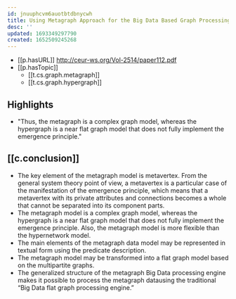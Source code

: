 ```yaml
---
id: jnuuphcvm6auotbtdbnycwh
title: Using Metagraph Approach for the Big Data Based Graph Processing
desc: ''
updated: 1693349297790
created: 1652509245268
---
```



- [[p.hasURL]] http://ceur-ws.org/Vol-2514/paper112.pdf
- [[p.hasTopic]]
  - [[t.cs.graph.metagraph]]
  - [[t.cs.graph.hypergraph]]

## Highlights

- "Thus, the metagraph is a complex graph model, whereas the hypergraph is a near flat graph model that does not fully implement the emergence principle."

## [[c.conclusion]]

- The key element of the metagraph model is metavertex. From the general system theory point of view, a metavertex is a particular case of the manifestation of the emergence principle, which means that a metavertex with its private attributes and connections becomes a whole that cannot be separated into its component parts.
- The metagraph model is a complex graph model, whereas the hypergraph is a near flat graph model that does not fully implement the emergence principle. Also, the metagraph model is more flexible than the hypernetwork model.
- The main elements of the metagraph data model may be represented in textual form using the predicate description.
- The metagraph model may be transformed into a flat graph model based on the multipartite graphs.
- The generalized structure of the metagraph Big Data processing engine makes it possible to process the metagraph datausing the traditional “Big Data flat graph processing engine.”
